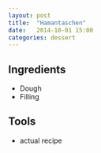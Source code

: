 ```yaml
---
layout: post
title:  "Hamantaschen"
date:   2014-10-01 15:00
categories: dessert
---
```


## Ingredients
- Dough
- Filling

## Tools
- actual recipe